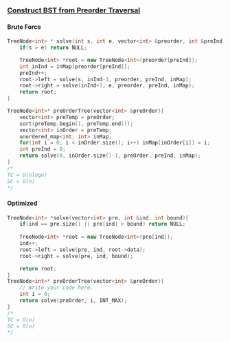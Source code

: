 ### [Construct BST from Preorder Traversal](https://www.codingninjas.com/studio/problems/construct-bst-from-preorder-traversal_8230850?challengeSlug=striver-sde-challenge&leftPanelTab=0)

#### Brute Force

```cpp
TreeNode<int> * solve(int s, int e, vector<int> &preorder, int &preInd, unordered_map<int, int> &inMap){
    if(s > e) return NULL;

    TreeNode<int> *root = new TreeNode<int>(preorder[preInd]);
    int inInd = inMap[preorder[preInd]];
    preInd++;
    root->left = solve(s, inInd-1, preorder, preInd, inMap);
    root->right = solve(inInd+1, e, preorder, preInd, inMap);
    return root;
}

TreeNode<int>* preOrderTree(vector<int> &preOrder){
    vector<int> preTemp = preOrder;
    sort(preTemp.begin(), preTemp.end());
    vector<int> inOrder = preTemp;
    unordered_map<int, int> inMap;
    for(int i = 0; i < inOrder.size(); i++) inMap[inOrder[i]] = i;
    int preInd = 0;
    return solve(0, inOrder.size()-1, preOrder, preInd, inMap);
}
/*
TC = O(nlogn)
SC = O(n)
*/
```

#### Optimized 
```cpp
TreeNode<int> *solve(vector<int> pre, int &ind, int bound){
    if(ind == pre.size() || pre[ind] > bound) return NULL;
    
    TreeNode<int> *root = new TreeNode<int>(pre[ind]);
    ind++;
    root->left = solve(pre, ind, root->data);
    root->right = solve(pre, ind, bound);

    return root;
}
TreeNode<int>* preOrderTree(vector<int> &preOrder){
    // Write your code here.
    int i = 0;
    return solve(preOrder, i, INT_MAX);
}
/*
TC = O(n)
SC = O(n)
*/
```